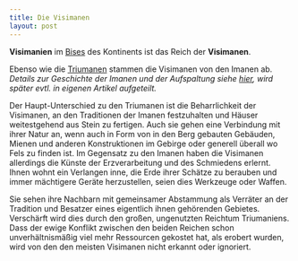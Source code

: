 ```yaml
---
title: Die Visimanen
layout: post
---
```

**Visimanien** im [Bises](/2015/09/11/compass.html) des Kontinents ist das Reich der **Visimanen**.

Ebenso wie die [Triumanen](/2015/11/17/triumanen.html) stammen die Visimanen von den Imanen ab. *Details zur Geschichte der Imanen und der Aufspaltung siehe [hier](/2015/11/17/triumanen.html), wird später evtl. in eigenen Artikel aufgeteilt.*

Der Haupt-Unterschied zu den Triumanen ist die Beharrlichkeit der Visimanen, an den Traditionen der Imanen festzuhalten und Häuser weitestgehend aus Stein zu fertigen. Auch sie gehen eine Verbindung mit ihrer Natur an, wenn auch in Form von in den Berg gebauten Gebäuden, Mienen und anderen Konstruktionen im Gebirge oder generell überall wo Fels zu finden ist. Im Gegensatz zu den Imanen haben die Visimanen allerdings die Künste der Erzverarbeitung und des Schmiedens erlernt. Ihnen wohnt ein Verlangen inne, die Erde ihrer Schätze zu berauben und immer mächtigere Geräte herzustellen, seien dies Werkzeuge oder Waffen.

Sie sehen ihre Nachbarn mit gemeinsamer Abstammung als Verräter an der Tradition und Besatzer eines eigentlich ihnen gehörenden Gebietes. Verschärft wird dies durch den großen, ungenutzten Reichtum Triumaniens. Dass der ewige Konflikt zwischen den beiden Reichen schon unverhältnismäßig viel mehr Ressourcen gekostet hat, als erobert wurden, wird von den den meisten Visimanen nicht erkannt oder ignoriert.
